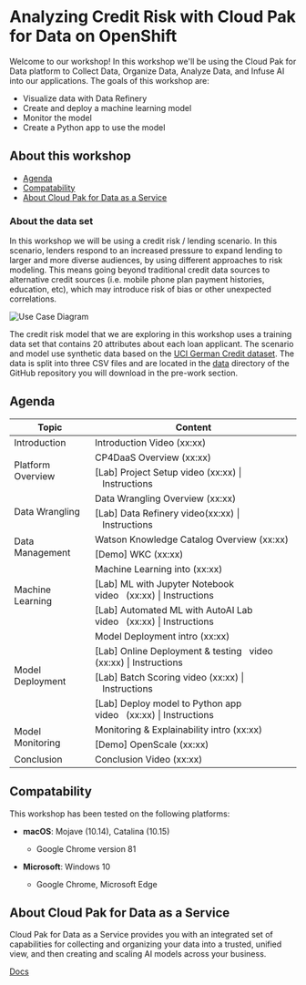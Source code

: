 
# Analyzing Credit Risk with Cloud Pak for Data on OpenShift

Welcome to our workshop! In this workshop we'll be using the Cloud Pak for Data platform to Collect Data, Organize Data, Analyze Data, and Infuse AI into our applications. The goals of this workshop are:

* Visualize data with Data Refinery
* Create and deploy a machine learning model
* Monitor the model
* Create a Python app to use the model

## About this workshop

* [Agenda](#agenda)
* [Compatability](#compatability)
* [About Cloud Pak for Data as a Service](#about-cloud-pak-for-data-as-a-service)

### About the data set

In this workshop we will be using a credit risk / lending scenario. In this scenario, lenders respond to an increased pressure to expand lending to larger and more diverse audiences, by using different approaches to risk modeling. This means going beyond traditional credit data sources to alternative credit sources (i.e. mobile phone plan payment histories, education, etc), which may introduce risk of bias or other unexpected correlations.

![Use Case Diagram](.gitbook/assets/images/openscale-config/openscale-config-architecture.png)

The credit risk model that we are exploring in this workshop uses a training data set that contains 20 attributes about each loan applicant. The scenario and model use synthetic data based on the [UCI German Credit dataset](https://archive.ics.uci.edu/ml/datasets/Statlog+(German+Credit+Data)). The data is split into three CSV files and are located in the [data](../data/split) directory of the GitHub repository you will download in the pre-work section.

## Agenda

<table>
<thead>
  <tr>
    <th>Topic</th>
    <th>Content</th>
  </tr>
</thead>
<tbody>
  <tr>
    <td>Introduction</td>
    <td>Introduction Video (xx:xx)</td>
  </tr>
  <tr>
    <td rowspan="2">Platform Overview</td>
    <td>CP4DaaS Overview (xx:xx)</td>
  </tr>
  <tr>
    <td>[Lab] Project Setup video (xx:xx) |&nbsp;&nbsp;&nbsp;Instructions</td>
  </tr>
  <tr>
    <td rowspan="2">Data Wrangling</td>
    <td>Data Wrangling Overview (xx:xx)</td>
  </tr>
  <tr>
    <td>[Lab] Data Refinery video(xx:xx) |&nbsp;&nbsp;&nbsp;Instructions</td>
  </tr>
  <tr>
    <td rowspan="2">Data Management</td>
    <td>Watson Knowledge Catalog Overview (xx:xx)</td>
  </tr>
  <tr>
    <td>[Demo] WKC (xx:xx)</td>
  </tr>
  <tr>
    <td rowspan="3">Machine Learning</td>
    <td>Machine Learning into (xx:xx)</td>
  </tr>
  <tr>
    <td>[Lab] ML with Jupyter Notebook video&nbsp;&nbsp;&nbsp;(xx:xx) | Instructions</td>
  </tr>
  <tr>
    <td>[Lab] Automated ML with AutoAI Lab video&nbsp;&nbsp;&nbsp;(xx:xx) | Instructions</td>
  </tr>
  <tr>
    <td rowspan="4">Model Deployment</td>
    <td>Model Deployment intro (xx:xx)</td>
  </tr>
  <tr>
    <td>[Lab] Online Deployment &amp; testing&nbsp;&nbsp;&nbsp;video (xx:xx) | Instructions</td>
  </tr>
  <tr>
    <td>[Lab] Batch Scoring video (xx:xx) |&nbsp;&nbsp;&nbsp;Instructions</td>
  </tr>
  <tr>
    <td>[Lab] Deploy model to Python app video&nbsp;&nbsp;&nbsp;(xx:xx) | Instructions</td>
  </tr>
  <tr>
    <td rowspan="2">Model Monitoring</td>
    <td>Monitoring &amp; Explainability intro (xx:xx)</td>
  </tr>
  <tr>
    <td>[Demo] OpenScale (xx:xx)</td>
  </tr>
  <tr>
    <td>Conclusion</td>
    <td>Conclusion Video (xx:xx)</td>
  </tr>
</tbody>
</table>


## Compatability

This workshop has been tested on the following platforms:

* **macOS**: Mojave (10.14), Catalina (10.15)
  * Google Chrome version 81

* **Microsoft**: Windows 10
  * Google Chrome, Microsoft Edge

## About Cloud Pak for Data as a Service

Cloud Pak for Data as a Service provides you with an integrated set of capabilities for collecting and organizing your data into a trusted, unified view, and then creating and scaling AI models across your business.

[Docs](https://dataplatform.cloud.ibm.com/docs/content/wsj/getting-started/overview-cpdaas.html?context=analytics)
